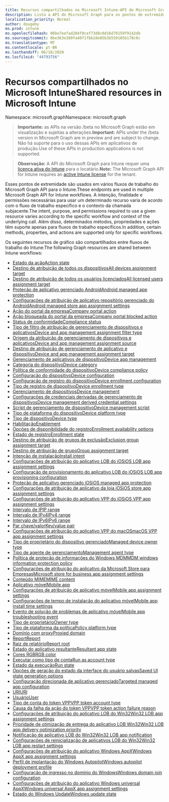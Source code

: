 ```yaml
---
title: Recursos compartilhados no Microsoft Intune-API do Microsoft Graph
description: Lista a API do Microsoft Graph para os pontos de extremidade do Intune (REST) que dão suporte a vários fluxos de trabalho para uma organização de locatário.
localization_priority: Normal
author: dougeby
ms.prod: intune
ms.openlocfilehash: 06be7eefad204f0cef73d8c0d16d70159f9142db
ms.sourcegitcommit: 0be363e309fa40f1fbb2de85b3b559105b178c0c
ms.translationtype: MT
ms.contentlocale: pt-BR
ms.lasthandoff: 06/18/2020
ms.locfileid: "44793756"
---
```

# <a name="shared-resources-in-microsoft-intune"></a><span data-ttu-id="7dd89-103">Recursos compartilhados no Microsoft Intune</span><span class="sxs-lookup"><span data-stu-id="7dd89-103">Shared resources in Microsoft Intune</span></span>

<span data-ttu-id="7dd89-104">Namespace: microsoft.graph</span><span class="sxs-lookup"><span data-stu-id="7dd89-104">Namespace: microsoft.graph</span></span>

> <span data-ttu-id="7dd89-105">**Importante:** as APIs na versão /beta no Microsoft Graph estão em visualização e sujeitas a alterações.</span><span class="sxs-lookup"><span data-stu-id="7dd89-105">**Important:** APIs under the /beta version in Microsoft Graph are in preview and are subject to change.</span></span> <span data-ttu-id="7dd89-106">Não há suporte para o uso dessas APIs em aplicativos de produção.</span><span class="sxs-lookup"><span data-stu-id="7dd89-106">Use of these APIs in production applications is not supported.</span></span>

> <span data-ttu-id="7dd89-107">**Observação:** A API do Microsoft Graph para Intune requer uma [licença ativa do Intune](https://go.microsoft.com/fwlink/?linkid=839381) para o locatário.</span><span class="sxs-lookup"><span data-stu-id="7dd89-107">**Note:** The Microsoft Graph API for Intune requires an [active Intune license](https://go.microsoft.com/fwlink/?linkid=839381) for the tenant.</span></span>

<span data-ttu-id="7dd89-108">Esses pontos de extremidade são usados em vários fluxos de trabalho do Microsoft Graph API para o Intune.</span><span class="sxs-lookup"><span data-stu-id="7dd89-108">These endpoints are used in multiple Microsoft Graph API for Intune workflows.</span></span>  <span data-ttu-id="7dd89-109">A intenção, finalidade e permissões necessárias para usar um determinado recurso varia de acordo com o fluxo de trabalho específico e o contexto da chamada subjacente.</span><span class="sxs-lookup"><span data-stu-id="7dd89-109">The intent, purpose, and permissions required to use a given resource varies according to the specific workflow and context of the underlying call.</span></span>  <span data-ttu-id="7dd89-110">Além disso, determinados métodos, propriedades e ações têm suporte apenas para fluxos de trabalho específicos.</span><span class="sxs-lookup"><span data-stu-id="7dd89-110">In addition, certain methods, properties, and actions are supported only for specific workflows.</span></span>

<span data-ttu-id="7dd89-111">Os seguintes recursos de gráfico são compartilhados entre fluxos de trabalho do Intune:</span><span class="sxs-lookup"><span data-stu-id="7dd89-111">The following Graph resources are shared between Intune workflows:</span></span>

- [<span data-ttu-id="7dd89-112">Estado da ação</span><span class="sxs-lookup"><span data-stu-id="7dd89-112">Action state</span></span>](intune-shared-actionstate.md)
- [<span data-ttu-id="7dd89-113">Destino de atribuição de todos os dispositivos</span><span class="sxs-lookup"><span data-stu-id="7dd89-113">All devices assignment target</span></span>](intune-shared-alldevicesassignmenttarget.md)
- [<span data-ttu-id="7dd89-114">Destino de atribuição de todos os usuários licenciados</span><span class="sxs-lookup"><span data-stu-id="7dd89-114">All licensed users assignment target</span></span>](intune-shared-alllicensedusersassignmenttarget.md)
- [<span data-ttu-id="7dd89-115">Proteção de aplicativo gerenciado Android</span><span class="sxs-lookup"><span data-stu-id="7dd89-115">Android managed app protection</span></span>](intune-shared-androidmanagedappprotection.md)
- [<span data-ttu-id="7dd89-116">Configurações de atribuição de aplicativo repositório gerenciado do Android</span><span class="sxs-lookup"><span data-stu-id="7dd89-116">Android managed store app assignment settings</span></span>](intune-shared-androidmanagedstoreappassignmentsettings.md)
- [<span data-ttu-id="7dd89-117">Ação do portal da empresa</span><span class="sxs-lookup"><span data-stu-id="7dd89-117">Company portal action</span></span>](intune-shared-companyportalaction.md)
- [<span data-ttu-id="7dd89-118">Ação bloqueada do portal da empresa</span><span class="sxs-lookup"><span data-stu-id="7dd89-118">Company portal blocked action</span></span>](intune-shared-companyportalblockedaction.md)
- [<span data-ttu-id="7dd89-119">Status de conformidade</span><span class="sxs-lookup"><span data-stu-id="7dd89-119">Compliance status</span></span>](intune-shared-compliancestatus.md)
- [<span data-ttu-id="7dd89-120">Tipo de filtro de atribuição de gerenciamento de dispositivos e aplicativos</span><span class="sxs-lookup"><span data-stu-id="7dd89-120">Device and app management assignment filter type</span></span>](intune-shared-deviceandappmanagementassignmentfiltertype.md)
- [<span data-ttu-id="7dd89-121">Origem da atribuição de gerenciamento de dispositivos e aplicativos</span><span class="sxs-lookup"><span data-stu-id="7dd89-121">Device and app management assignment source</span></span>](intune-shared-deviceandappmanagementassignmentsource.md)
- [<span data-ttu-id="7dd89-122">Destino de atribuição de gerenciamento de aplicativo e dispositivo</span><span class="sxs-lookup"><span data-stu-id="7dd89-122">Device and app management assignment target</span></span>](intune-shared-deviceandappmanagementassignmenttarget.md)
- [<span data-ttu-id="7dd89-123">Gerenciamento de aplicativos de dispositivo</span><span class="sxs-lookup"><span data-stu-id="7dd89-123">Device app management</span></span>](intune-shared-deviceappmanagement.md)
- [<span data-ttu-id="7dd89-124">Categoria do dispositivo</span><span class="sxs-lookup"><span data-stu-id="7dd89-124">Device category</span></span>](intune-shared-devicecategory.md)
- [<span data-ttu-id="7dd89-125">Política de conformidade do dispositivo</span><span class="sxs-lookup"><span data-stu-id="7dd89-125">Device compliance policy</span></span>](intune-shared-devicecompliancepolicy.md)
- [<span data-ttu-id="7dd89-126">Configuração do dispositivo</span><span class="sxs-lookup"><span data-stu-id="7dd89-126">Device configuration</span></span>](intune-shared-deviceconfiguration.md)
- [<span data-ttu-id="7dd89-127">Configuração de registro do dispositivo</span><span class="sxs-lookup"><span data-stu-id="7dd89-127">Device enrollment configuration</span></span>](intune-shared-deviceenrollmentconfiguration.md)
- [<span data-ttu-id="7dd89-128">Tipo de registro de dispositivo</span><span class="sxs-lookup"><span data-stu-id="7dd89-128">Device enrollment type</span></span>](intune-shared-deviceenrollmenttype.md)
- [<span data-ttu-id="7dd89-129">Gerenciamento de dispositivos</span><span class="sxs-lookup"><span data-stu-id="7dd89-129">Device management</span></span>](intune-shared-devicemanagement.md)
- [<span data-ttu-id="7dd89-130">Configurações de credenciais derivadas de gerenciamento de dispositivos</span><span class="sxs-lookup"><span data-stu-id="7dd89-130">Device management derived credential settings</span></span>](intune-shared-devicemanagementderivedcredentialsettings.md)
- [<span data-ttu-id="7dd89-131">Script de gerenciamento de dispositivo</span><span class="sxs-lookup"><span data-stu-id="7dd89-131">Device management script</span></span>](intune-shared-devicemanagementscript.md)
- [<span data-ttu-id="7dd89-132">Tipo de plataforma do dispositivo</span><span class="sxs-lookup"><span data-stu-id="7dd89-132">Device platform type</span></span>](intune-shared-deviceplatformtype.md)
- [<span data-ttu-id="7dd89-133">Tipo de dispositivo</span><span class="sxs-lookup"><span data-stu-id="7dd89-133">Device type</span></span>](intune-shared-devicetype.md)
- [<span data-ttu-id="7dd89-134">Habilitação</span><span class="sxs-lookup"><span data-stu-id="7dd89-134">Enablement</span></span>](intune-shared-enablement.md)
- [<span data-ttu-id="7dd89-135">Opções de disponibilidade do registro</span><span class="sxs-lookup"><span data-stu-id="7dd89-135">Enrollment availability options</span></span>](intune-shared-enrollmentavailabilityoptions.md)
- [<span data-ttu-id="7dd89-136">Estado de registro</span><span class="sxs-lookup"><span data-stu-id="7dd89-136">Enrollment state</span></span>](intune-shared-enrollmentstate.md)
- [<span data-ttu-id="7dd89-137">Destino de atribuição de grupos de exclusão</span><span class="sxs-lookup"><span data-stu-id="7dd89-137">Exclusion group assignment target</span></span>](intune-shared-exclusiongroupassignmenttarget.md)
- [<span data-ttu-id="7dd89-138">Destino de atribuição de grupo</span><span class="sxs-lookup"><span data-stu-id="7dd89-138">Group assignment target</span></span>](intune-shared-groupassignmenttarget.md)
- [<span data-ttu-id="7dd89-139">Intenção de instalação</span><span class="sxs-lookup"><span data-stu-id="7dd89-139">Install intent</span></span>](intune-shared-installintent.md)
- [<span data-ttu-id="7dd89-140">Configurações de atribuição do aplicativo LOB do iOS</span><span class="sxs-lookup"><span data-stu-id="7dd89-140">iOS LOB app assignment settings</span></span>](intune-shared-ioslobappassignmentsettings.md)
- [<span data-ttu-id="7dd89-141">Configuração de provisionamento do aplicativo LOB do iOS</span><span class="sxs-lookup"><span data-stu-id="7dd89-141">iOS LOB app provisioning configuration</span></span>](intune-shared-ioslobappprovisioningconfiguration.md)
- [<span data-ttu-id="7dd89-142">Proteção de aplicativo gerenciado iOS</span><span class="sxs-lookup"><span data-stu-id="7dd89-142">iOS managed app protection</span></span>](intune-shared-iosmanagedappprotection.md)
- [<span data-ttu-id="7dd89-143">Configurações de atribuição de aplicativo da loja iOS</span><span class="sxs-lookup"><span data-stu-id="7dd89-143">iOS store app assignment settings</span></span>](intune-shared-iosstoreappassignmentsettings.md)
- [<span data-ttu-id="7dd89-144">Configurações de atribuição do aplicativo VPP do iOS</span><span class="sxs-lookup"><span data-stu-id="7dd89-144">iOS VPP app assignment settings</span></span>](intune-shared-iosvppappassignmentsettings.md)
- [<span data-ttu-id="7dd89-145">Intervalo de IP</span><span class="sxs-lookup"><span data-stu-id="7dd89-145">IP range</span></span>](intune-shared-iprange.md)
- [<span data-ttu-id="7dd89-146">Intervalo de IPv4</span><span class="sxs-lookup"><span data-stu-id="7dd89-146">IPv4 range</span></span>](intune-shared-ipv4range.md)
- [<span data-ttu-id="7dd89-147">Intervalo de IPv6</span><span class="sxs-lookup"><span data-stu-id="7dd89-147">IPv6 range</span></span>](intune-shared-ipv6range.md)
- [<span data-ttu-id="7dd89-148">Par chave/valor</span><span class="sxs-lookup"><span data-stu-id="7dd89-148">Key/value pair</span></span>](intune-shared-keyvaluepair.md)
- [<span data-ttu-id="7dd89-149">Configurações de atribuição do aplicativo VPP do macOS</span><span class="sxs-lookup"><span data-stu-id="7dd89-149">macOS VPP app assignment settings</span></span>](intune-shared-macosvppappassignmentsettings.md)
- [<span data-ttu-id="7dd89-150">Tipo de proprietário do dispositivo gerenciado</span><span class="sxs-lookup"><span data-stu-id="7dd89-150">Managed device owner type</span></span>](intune-shared-manageddeviceownertype.md)
- [<span data-ttu-id="7dd89-151">Tipo de agente de gerenciamento</span><span class="sxs-lookup"><span data-stu-id="7dd89-151">Management agent type</span></span>](intune-shared-managementagenttype.md)
- [<span data-ttu-id="7dd89-152">Política de proteção de informações do Windows MDM</span><span class="sxs-lookup"><span data-stu-id="7dd89-152">MDM windows information protection policy</span></span>](intune-shared-mdmwindowsinformationprotectionpolicy.md)
- [<span data-ttu-id="7dd89-153">Configurações de atribuição do aplicativo da Microsoft Store para Empresas</span><span class="sxs-lookup"><span data-stu-id="7dd89-153">Microsoft store for business app assignment settings</span></span>](intune-shared-microsoftstoreforbusinessappassignmentsettings.md)
- [<span data-ttu-id="7dd89-154">Conteúdo MIME</span><span class="sxs-lookup"><span data-stu-id="7dd89-154">MIME content</span></span>](intune-shared-mimecontent.md)
- [<span data-ttu-id="7dd89-155">Aplicativo móvel</span><span class="sxs-lookup"><span data-stu-id="7dd89-155">Mobile app</span></span>](intune-shared-mobileapp.md)
- [<span data-ttu-id="7dd89-156">Configurações de atribuição de aplicativo móvel</span><span class="sxs-lookup"><span data-stu-id="7dd89-156">Mobile app assignment settings</span></span>](intune-shared-mobileappassignmentsettings.md)
- [<span data-ttu-id="7dd89-157">Configurações de tempo de instalação do aplicativo móvel</span><span class="sxs-lookup"><span data-stu-id="7dd89-157">Mobile app install time settings</span></span>](intune-shared-mobileappinstalltimesettings.md)
- [<span data-ttu-id="7dd89-158">Evento de solução de problemas de aplicativo móvel</span><span class="sxs-lookup"><span data-stu-id="7dd89-158">Mobile app troubleshooting event</span></span>](intune-shared-mobileapptroubleshootingevent.md)
- [<span data-ttu-id="7dd89-159">Tipo de proprietário</span><span class="sxs-lookup"><span data-stu-id="7dd89-159">Owner type</span></span>](intune-shared-ownertype.md)
- [<span data-ttu-id="7dd89-160">Tipo de plataforma da política</span><span class="sxs-lookup"><span data-stu-id="7dd89-160">Policy platform type</span></span>](intune-shared-policyplatformtype.md)
- [<span data-ttu-id="7dd89-161">Domínio com proxy</span><span class="sxs-lookup"><span data-stu-id="7dd89-161">Proxied domain</span></span>](intune-shared-proxieddomain.md)
- [<span data-ttu-id="7dd89-162">Report</span><span class="sxs-lookup"><span data-stu-id="7dd89-162">Report</span></span>](intune-shared-report.md)
- [<span data-ttu-id="7dd89-163">Raiz de relatório</span><span class="sxs-lookup"><span data-stu-id="7dd89-163">Report root</span></span>](intune-shared-reportroot.md)
- [<span data-ttu-id="7dd89-164">Estado do aplicativo resultante</span><span class="sxs-lookup"><span data-stu-id="7dd89-164">Resultant app state</span></span>](intune-shared-resultantappstate.md)
- [<span data-ttu-id="7dd89-165">Cores RGB</span><span class="sxs-lookup"><span data-stu-id="7dd89-165">RGB color</span></span>](intune-shared-rgbcolor.md)
- [<span data-ttu-id="7dd89-166">Executar como tipo de conta</span><span class="sxs-lookup"><span data-stu-id="7dd89-166">Run as account type</span></span>](intune-shared-runasaccounttype.md)
- [<span data-ttu-id="7dd89-167">Estado da execução</span><span class="sxs-lookup"><span data-stu-id="7dd89-167">Run state</span></span>](intune-shared-runstate.md)
- [<span data-ttu-id="7dd89-168">Opções de geração do estado da interface do usuário salvas</span><span class="sxs-lookup"><span data-stu-id="7dd89-168">Saved UI state generation options</span></span>](intune-shared-saveduistategenerationoptions.md)
- [<span data-ttu-id="7dd89-169">Configuração direcionada de aplicativo gerenciado</span><span class="sxs-lookup"><span data-stu-id="7dd89-169">Targeted managed app configuration</span></span>](intune-shared-targetedmanagedappconfiguration.md)
- [<span data-ttu-id="7dd89-170">URI</span><span class="sxs-lookup"><span data-stu-id="7dd89-170">URI</span></span>](intune-shared-uri.md)
- [<span data-ttu-id="7dd89-171">Usuário</span><span class="sxs-lookup"><span data-stu-id="7dd89-171">User</span></span>](intune-shared-user.md)
- [<span data-ttu-id="7dd89-172">Tipo de conta do token VPP</span><span class="sxs-lookup"><span data-stu-id="7dd89-172">VPP token account type</span></span>](intune-shared-vpptokenaccounttype.md)
- [<span data-ttu-id="7dd89-173">Causa da falha da ação do token VPP</span><span class="sxs-lookup"><span data-stu-id="7dd89-173">VPP token action failure reason</span></span>](intune-shared-vpptokenactionfailurereason.md)
- [<span data-ttu-id="7dd89-174">Configurações de atribuição do aplicativo LOB do Win32</span><span class="sxs-lookup"><span data-stu-id="7dd89-174">Win32 LOB app assignment settings</span></span>](intune-shared-win32lobappassignmentsettings.md)
- [<span data-ttu-id="7dd89-175">Prioridade de otimização de entrega do aplicativo LOB Win32</span><span class="sxs-lookup"><span data-stu-id="7dd89-175">Win32 LOB app delivery optimization priority</span></span>](intune-shared-win32lobappdeliveryoptimizationpriority.md)
- [<span data-ttu-id="7dd89-176">Notificação de aplicativo LOB do Win32</span><span class="sxs-lookup"><span data-stu-id="7dd89-176">Win32 LOB app notification</span></span>](intune-shared-win32lobappnotification.md)
- [<span data-ttu-id="7dd89-177">Configurações de reinicialização de aplicativos LOB do Win32</span><span class="sxs-lookup"><span data-stu-id="7dd89-177">Win32 LOB app restart settings</span></span>](intune-shared-win32lobapprestartsettings.md)
- [<span data-ttu-id="7dd89-178">Configurações de atribuição do aplicativo Windows AppX</span><span class="sxs-lookup"><span data-stu-id="7dd89-178">Windows AppX app assignment settings</span></span>](intune-shared-windowsappxappassignmentsettings.md)
- [<span data-ttu-id="7dd89-179">Perfil de implantação do Windows Autopilot</span><span class="sxs-lookup"><span data-stu-id="7dd89-179">Windows autopilot deployment profile</span></span>](intune-shared-windowsautopilotdeploymentprofile.md)
- [<span data-ttu-id="7dd89-180">Configuração de ingresso no domínio do Windows</span><span class="sxs-lookup"><span data-stu-id="7dd89-180">Windows domain join configuration</span></span>](intune-shared-windowsdomainjoinconfiguration.md)
- [<span data-ttu-id="7dd89-181">Configurações de atribuição do aplicativo Windows universal AppX</span><span class="sxs-lookup"><span data-stu-id="7dd89-181">Windows universal AppX app assignment settings</span></span>](intune-shared-windowsuniversalappxappassignmentsettings.md)
- [<span data-ttu-id="7dd89-182">Estado do Windows Update</span><span class="sxs-lookup"><span data-stu-id="7dd89-182">Windows update state</span></span>](intune-shared-windowsupdatestate.md)